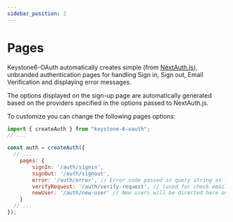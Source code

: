 ```yaml
---
sidebar_position: 2
---
```


# Pages

Keystone6-OAuth automatically creates simple (from [NextAuth.js](https://next-auth.js.org/configuration/pages)), unbranded authentication pages for handling Sign in, Sign out, Email Verification and displaying error messages.

The options displayed on the sign-up page are automatically generated based on the providers specified in the options passed to NextAuth.js.

To customize you can change the following pages options:

```javascript title="keystone.js" showLineNumbers
import { createAuth } from "keystone-6-oauth";
// ...

const auth = createAuth({
  // ...
    pages: {
        signIn: '/auth/signin',
        signOut: '/auth/signout',
        error: '/auth/error', // Error code passed in query string as ?error=
        verifyRequest: '/auth/verify-request', // (used for check email message)
        newUser: '/auth/new-user' // New users will be directed here on first sign in (leave the property out if not of interest)
    }
  // ...
});
```